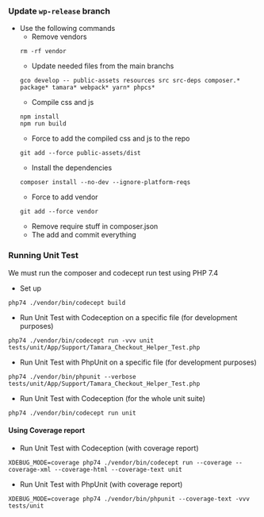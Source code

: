 ### Update `wp-release` branch
- Use the following commands
  - Remove vendors
  ```
  rm -rf vendor
  ```
  - Update needed files from the main branchs
  ```
  gco develop -- public-assets resources src src-deps composer.* package* tamara* webpack* yarn* phpcs*
  ```
  - Compile css and js
  ```
  npm install
  npm run build
  ```
  - Force to add the compiled css and js to the repo
  ```
  git add --force public-assets/dist
  ```
  - Install the dependencies
  ```
  composer install --no-dev --ignore-platform-reqs
  ```
  - Force to add vendor
  ```
  git add --force vendor
  ```
  - Remove require stuff in composer.json
  - The add and commit everything

### Running Unit Test
We must run the composer and codecept run test using PHP 7.4
- Set up
```
php74 ./vendor/bin/codecept build
```
- Run Unit Test with Codeception on a specific file (for development purposes)
```
php74 ./vendor/bin/codecept run -vvv unit tests/unit/App/Support/Tamara_Checkout_Helper_Test.php
```
- Run Unit Test with PhpUnit on a specific file (for development purposes)
```
php74 ./vendor/bin/phpunit --verbose tests/unit/App/Support/Tamara_Checkout_Helper_Test.php
```
- Run Unit Test with Codeception (for the whole unit suite)
```
php74 ./vendor/bin/codecept run unit
```
#### Using Coverage report
- Run Unit Test with Codeception (with coverage report)
```
XDEBUG_MODE=coverage php74 ./vendor/bin/codecept run --coverage --coverage-xml --coverage-html --coverage-text unit
```
- Run Unit Test with PhpUnit (with coverage report)
```
XDEBUG_MODE=coverage php74 ./vendor/bin/phpunit --coverage-text -vvv tests/unit
```
